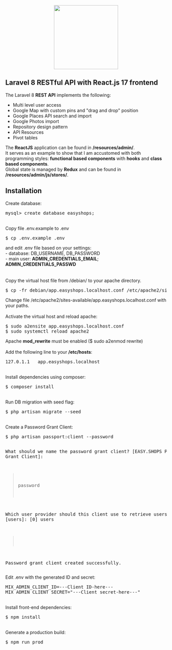 <p align="center">
    <a href="https://www.artizanatweb.ro" target="_blank">
        <img src="https://artizanatweb.ro/assets/svgs/easy.shops.logo.svg" width="200">
    </a>
</p>

## Laravel 8 RESTful API with React.js 17 frontend
<p>The Laravel 8 <b>REST API</b> implements the following:</p>
    <ul>
        <li>Multi level user access</li>
        <li>Google Map with custom pins and "drag and drop" position</li>
        <li>Google Places API search and import</li>
        <li>Google Photos import</li>
        <li>Repository design pattern</li>
        <li>API Resources</li>
        <li>Pivot tables</li>
    </ul>
<p>
    The <b>ReactJS</b> application can be found in <b>/resources/admin/</b>.<br />
    It serves as an example to show that I am accustomed with both programming styles: <b>functional based components</b> with <b>hooks</b> and <b>class based components</b>.<br />
    Global state is managed by <b>Redux</b> and can be found in <b>/resources/admin/js/stores/</b>.
</p>

## Installation

Create database:
<pre>
mysql> create database easyshops;
</pre>
<br />
Copy file .env.example to .env
<pre>
$ cp .env.example .env
</pre>
and edit .env file based on your settings: <br />
- database: DB_USERNAME, DB_PASSWORD <br />
- main user: <b>ADMIN_CREDENTIALS_EMAIL</b>; <b>ADMIN_CREDENTIALS_PASSWD</b> <br />
<br />
<br />
Copy the virtual host file from /debian/ to your apache directory.
<pre>
$ cp -fr debian/app.easyshops.localhost.conf /etc/apache2/sites-available/
</pre>
Change file /etc/apache2/sites-available/app.easyshops.localhost.conf with your paths.<br />
<br />
Activate the virtual host and reload apache:
<pre>
$ sudo a2ensite app.easyshops.localhost.conf
$ sudo systemctl reload apache2
</pre> 
Apache <b>mod_rewrite</b> must be enabled ($ sudo a2enmod rewrite)
<br />
<br />
Add the following line to your <b>/etc/hosts</b>:
<pre>
127.0.1.1	app.easyshops.localhost
</pre>
<br />
Install dependencies using composer:
<pre>
$ composer install
</pre>
<br />
Run DB migration with seed flag:
<pre>
$ php artisan migrate --seed
</pre>
<br />
Create a Password Grant Client:
<pre>
$ php artisan passport:client --password

 What should we name the password grant client? [EASY.SHOPS Password Grant Client]:
 > password

 Which user provider should this client use to retrieve users? [users]:
  [0] users
 > 

Password grant client created successfully.
</pre>
Edit .env with the generated ID and secret:
<pre>
MIX_ADMIN_CLIENT_ID=---Client ID-here---
MIX_ADMIN_CLIENT_SECRET="---Client secret-here---"
</pre>
<br />
Install front-end dependencies:
<pre>
$ npm install
</pre>
<br />
Generate a production build:
<pre>
$ npm run prod
</pre>
